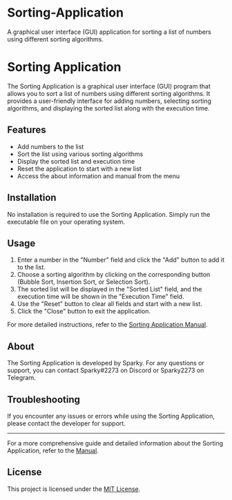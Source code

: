 # Sorting-Application
A graphical user interface (GUI) application for sorting a list of numbers using different sorting algorithms.


# Sorting Application

The Sorting Application is a graphical user interface (GUI) program that allows you to sort a list of numbers using different sorting algorithms. It provides a user-friendly interface for adding numbers, selecting sorting algorithms, and displaying the sorted list along with the execution time.

## Features

- Add numbers to the list
- Sort the list using various sorting algorithms
- Display the sorted list and execution time
- Reset the application to start with a new list
- Access the about information and manual from the menu

## Installation

No installation is required to use the Sorting Application. Simply run the executable file on your operating system.

## Usage

1. Enter a number in the "Number" field and click the "Add" button to add it to the list.
2. Choose a sorting algorithm by clicking on the corresponding button (Bubble Sort, Insertion Sort, or Selection Sort).
3. The sorted list will be displayed in the "Sorted List" field, and the execution time will be shown in the "Execution Time" field.
4. Use the "Reset" button to clear all fields and start with a new list.
5. Click the "Close" button to exit the application.

For more detailed instructions, refer to the [Sorting Application Manual](Manual.md).

## About

The Sorting Application is developed by Sparky. For any questions or support, you can contact Sparky#2273 on Discord or Sparky2273 on Telegram.

## Troubleshooting

If you encounter any issues or errors while using the Sorting Application, please contact the developer for support.

---

For a more comprehensive guide and detailed information about the Sorting Application, refer to the [Manual](Manual.md).

## License

This project is licensed under the [MIT License](LICENSE).
